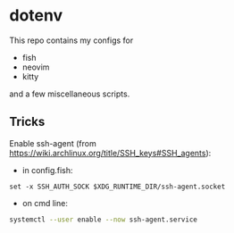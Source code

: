 # dotenv

This repo contains my configs for
- fish
- neovim
- kitty

and a few miscellaneous scripts.

## Tricks

Enable ssh-agent (from <https://wiki.archlinux.org/title/SSH_keys#SSH_agents>):

- in config.fish:

```fish
set -x SSH_AUTH_SOCK $XDG_RUNTIME_DIR/ssh-agent.socket
```

- on cmd line:

```bash
systemctl --user enable --now ssh-agent.service
```
